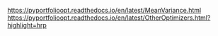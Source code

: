 https://pyportfolioopt.readthedocs.io/en/latest/MeanVariance.html
https://pyportfolioopt.readthedocs.io/en/latest/OtherOptimizers.html?highlight=hrp